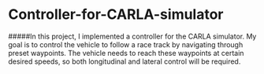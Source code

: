 # Controller-for-CARLA-simulator

#####In this project, I implemented a controller for the CARLA simulator. My goal is to control the vehicle to follow a race track by navigating through preset waypoints. The vehicle needs to reach these waypoints at certain desired speeds, so both longitudinal and lateral control will be required.
